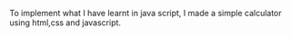 To implement what I have learnt in java script, I made a simple calculator using html,css and javascript.
